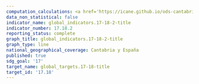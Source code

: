 ```yaml
---
computation_calculations: <a href='https://icane.github.io/ods-cantabria/assets/pdf/17.18.2.1.pdf' target='_blank'>La legislación sobre estadísticas cumple los Principios Fundamentales de las Estadísticas Oficiales</a>
data_non_statistical: false
indicator_name: global_indicators.17-18-2-title
indicator_number: 17.18.2
reporting_status: complete
graph_title: global_indicators.17-18-2-title
graph_type: line
national_geographical_coverage: Cantabria y España
published: true
sdg_goal: '17'
target_name: global_targets.17-18-title
target_id: '17.18'
---
```

